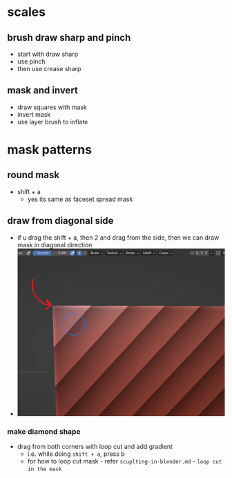 # scales

## brush draw sharp and pinch

- start with draw sharp
- use pinch
- then use crease sharp

## mask and invert

- draw squares with mask
- invert mask
- use layer brush to inflate

# mask patterns

## round mask

- shift + a
  - yes its same as faceset spread mask

## draw from diagonal side

- if u drag the shift + a, then 2 and drag from the side, then we can draw mask in diagonal direction
- <img src="./images/mask-gradient.png">

### make diamond shape

- drag from both corners with loop cut and add gradient
  - i.e. while doing `shift + a`, press b
  - for how to loop cut mask - refer `scuplting-in-blender.md` - `loop cut in the mask`
